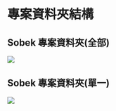 # 專案資料夾結構
## Sobek 專案資料夾(全部)
![](res/2022-04-25-17-23-40.png)
## Sobek 專案資料夾(單一)
![](res/2022-04-25-17-12-22.png)